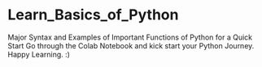 # Learn_Basics_of_Python
Major Syntax and Examples of Important Functions of Python for a Quick Start
Go through the Colab Notebook and kick start your Python Journey.
Happy Learning. :)

